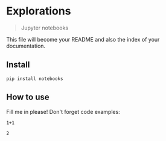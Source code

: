 # Explorations
> Jupyter notebooks


This file will become your README and also the index of your documentation.

## Install

`pip install notebooks`

## How to use

Fill me in please! Don't forget code examples:

```
1+1
```




    2


